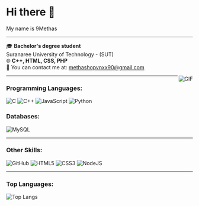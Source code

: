 <div align="">
  
  # Hi there 👋  
  My name is 9Methas

  ---

  🎓 **Bachelor's degree student**  
  Suranaree University of Technology - (SUT)  
  🌐 **C++, HTML, CSS, PHP**  
  📧 You can contact me at: [methashopvnxx90@gmail.com](mailto:methashopvnxx90@gmail.com)

  <img align="right" alt="GIF" src="https://i.pinimg.com/originals/e4/26/70/e426702edf874b181aced1e2fa5c6cde.gif" />

  ---

  ### Programming Languages:
  ![C](https://img.shields.io/badge/-C-00599C?logo=c&logoColor=white&style=flat-square)
  ![C++](https://img.shields.io/badge/-C++-00599C?logo=cplusplus&logoColor=white&style=flat-square)
  ![JavaScript](https://img.shields.io/badge/-JavaScript-F7DF1E?logo=javascript&logoColor=black&style=flat-square)
  ![Python](https://img.shields.io/badge/-Python-3776AB?logo=python&logoColor=white&style=flat-square)

  ### Databases:
  ![MySQL](https://img.shields.io/badge/-MySQL-4479A1?logo=mysql&logoColor=white&style=flat-square)

  ---

  ### Other Skills:
  ![GitHub](https://img.shields.io/badge/-GitHub-181717?logo=github&logoColor=white&style=flat-square)
  ![HTML5](https://img.shields.io/badge/-HTML5-E34F26?logo=html5&logoColor=white&style=flat-square)
  ![CSS3](https://img.shields.io/badge/-CSS3-1572B6?logo=css3&logoColor=white&style=flat-square)
  ![NodeJS](https://img.shields.io/badge/-Node.js-339933?logo=node.js&logoColor=white&style=flat-square)

  ---

  ### Top Languages:
  ![Top Langs](https://github-readme-stats.vercel.app/api/top-langs/?username=9Methas&layout=compact&theme=dark)

</div>

